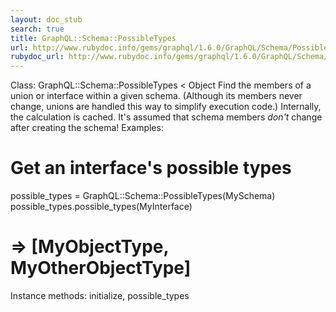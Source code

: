 ```yaml
---
layout: doc_stub
search: true
title: GraphQL::Schema::PossibleTypes
url: http://www.rubydoc.info/gems/graphql/1.6.0/GraphQL/Schema/PossibleTypes
rubydoc_url: http://www.rubydoc.info/gems/graphql/1.6.0/GraphQL/Schema/PossibleTypes
---
```


Class: GraphQL::Schema::PossibleTypes < Object
Find the members of a union or interface within a given schema. 
(Although its members never change, unions are handled this way to
simplify execution code.) 
Internally, the calculation is cached. It's assumed that schema
members _don't_ change after creating the schema! 
Examples:
# Get an interface's possible types
possible_types = GraphQL::Schema::PossibleTypes(MySchema)
possible_types.possible_types(MyInterface)
# => [MyObjectType, MyOtherObjectType]
Instance methods:
initialize, possible_types

